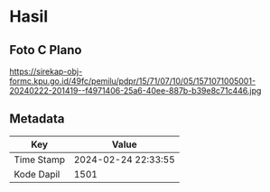 # Hasil

## Foto C Plano

https://sirekap-obj-formc.kpu.go.id/49fc/pemilu/pdpr/15/71/07/10/05/1571071005001-20240222-201419--f4971406-25a6-40ee-887b-b39e8c71c446.jpg


## Metadata

| Key        | Value               |
| ---------- | ------------------- |
| Time Stamp | 2024-02-24 22:33:55 |
| Kode Dapil | 1501                |



